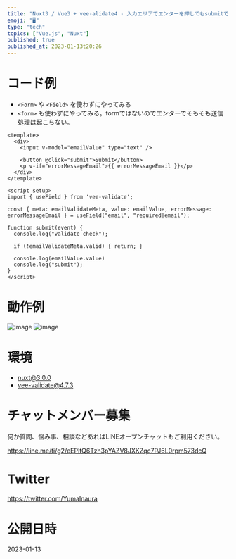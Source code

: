 ```yaml
---
title: "Nuxt3 / Vue3 + vee-alidate4 - 入力エリアでエンターを押してもsubmitで送信しない"
emoji: "🖥"
type: "tech"
topics: ["Vue.js", "Nuxt"]
published: true
published_at: 2023-01-13t20:26
---
```


# コード例

- `<Form>` や `<Field>` を使わずにやってみる
- `<form>` も使わずにやってみる。formではないのでエンターでそもそも送信処理は起こらない。

```vue
<template>
  <div>
    <input v-model="emailValue" type="text" />

    <button @click="submit">Submit</button>
    <p v-if="errorMessageEmail">{{ errorMessageEmail }}</p>
  </div>
</template>

<script setup>
import { useField } from 'vee-validate';

const { meta: emailValidateMeta, value: emailValue, errorMessage: errorMessageEmail } = useField("email", "required|email");

function submit(event) {
  console.log("validate check");

  if (!emailValidateMeta.valid) { return; }

  console.log(emailValue.value)
  console.log("submit");
}
</script>
```

# 動作例

![image](https://user-images.githubusercontent.com/13635059/212304060-62da40d5-0495-4a5e-a043-3f320068c6fc.png)
![image](https://user-images.githubusercontent.com/13635059/212304079-5f069d4d-97b2-487d-aa06-66d113050548.png)

# 環境

- nuxt@3.0.0
- vee-validate@4.7.3

# チャットメンバー募集


何か質問、悩み事、相談などあればLINEオープンチャットもご利用ください。

https://line.me/ti/g2/eEPltQ6Tzh3pYAZV8JXKZqc7PJ6L0rpm573dcQ


# Twitter

https://twitter.com/YumaInaura


# 公開日時

2023-01-13
